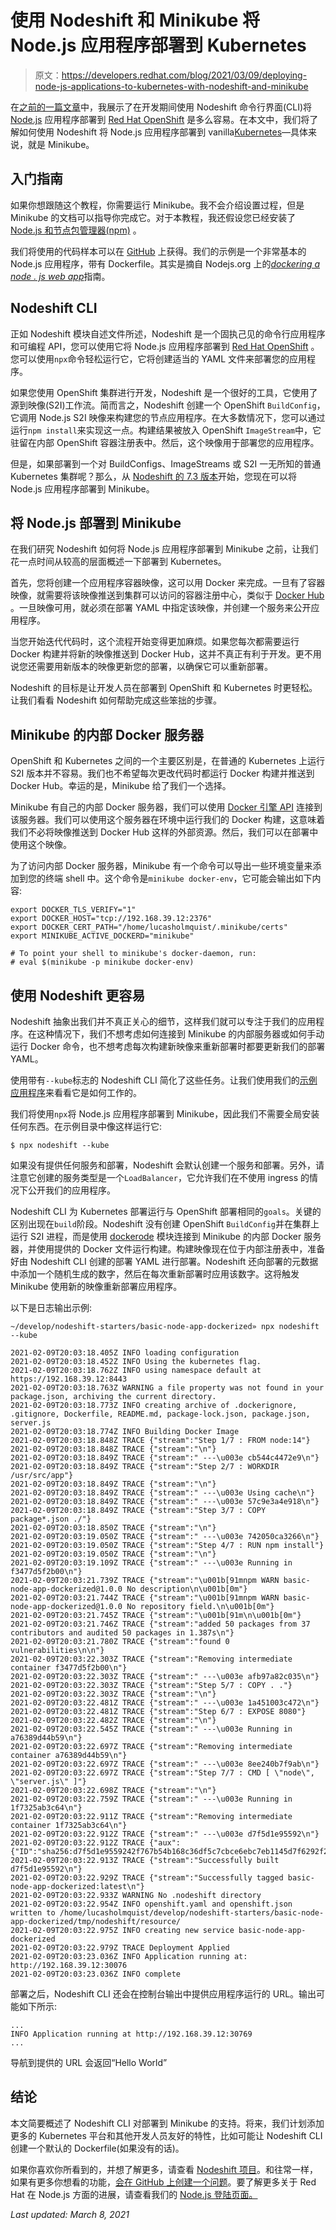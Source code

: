 # 使用 Nodeshift 和 Minikube 将 Node.js 应用程序部署到 Kubernetes

> 原文：<https://developers.redhat.com/blog/2021/03/09/deploying-node-js-applications-to-kubernetes-with-nodeshift-and-minikube>

在[之前的一篇文章](/blog/2019/08/30/easily-deploy-node-js-applications-to-red-hat-openshift-using-nodeshift/)中，我展示了在开发期间使用 Nodeshift 命令行界面(CLI)将 [Node.js](/topics/nodejs) 应用程序部署到 [Red Hat OpenShift](/products/openshift/overview) 是多么容易。在本文中，我们将了解如何使用 Nodeshift 将 Node.js 应用程序部署到 vanilla[Kubernetes](/topics/kubernetes/)—具体来说，就是 Minikube。

## 入门指南

如果你想跟随这个教程，你需要运行 Minikube。我不会介绍设置过程，但是 Minikube 的文档可以指导你完成它。对于本教程，我还假设您已经安装了 [Node.js 和节点包管理器(npm)](https://nodejs.org/en/download) 。

我们将使用的代码样本可以在 [GitHub](https://github.com/nodeshift-starters/basic-node-app-dockerized) 上获得。我们的示例是一个非常基本的 Node.js 应用程序，带有 Dockerfile。其实是摘自 Nodejs.org 上的[*dockering a node . js web app*](https://nodejs.org/en/docs/guides/nodejs-docker-webapp/)指南。

## Nodeshift CLI

正如 Nodeshift 模块自述文件所述，Nodeshift 是一个固执己见的命令行应用程序和可编程 API，您可以使用它将 Node.js 应用程序部署到 [Red Hat OpenShift](/products/openshift/overview) 。您可以使用`npx`命令轻松运行它，它将创建适当的 YAML 文件来部署您的应用程序。

如果您使用 OpenShift 集群进行开发，Nodeshift 是一个很好的工具，它使用了源到映像(S2I)工作流。简而言之，Nodeshift 创建一个 OpenShift `BuildConfig`，它调用 Node.js S2I 映像来构建您的节点应用程序。在大多数情况下，您可以通过运行`npm install`来实现这一点。构建结果被放入 OpenShift `ImageStream`中，它驻留在内部 OpenShift 容器注册表中。然后，这个映像用于部署您的应用程序。

但是，如果部署到一个对 BuildConfigs、ImageStreams 或 S2I 一无所知的普通 Kubernetes 集群呢？那么，从 [Nodeshift 的 7.3 版本](https://github.com/nodeshift/nodeshift/releases/tag/v7.3.0)开始，您现在可以将 Node.js 应用程序部署到 Minikube。

## 将 Node.js 部署到 Minikube

在我们研究 Nodeshift 如何将 Node.js 应用程序部署到 Minikube 之前，让我们花一点时间从较高的层面概述一下部署到 Kubernetes。

首先，您将创建一个应用程序容器映像，这可以用 Docker 来完成。一旦有了容器映像，就需要将该映像推送到集群可以访问的容器注册中心，类似于 [Docker Hub](https://hub.docker.com/) 。一旦映像可用，就必须在部署 YAML 中指定该映像，并创建一个服务来公开应用程序。

当您开始迭代代码时，这个流程开始变得更加麻烦。如果您每次都需要运行 Docker 构建并将新的映像推送到 Docker Hub，这并不真正有利于开发。更不用说您还需要用新版本的映像更新您的部署，以确保它可以重新部署。

Nodeshift 的目标是让开发人员在部署到 OpenShift 和 Kubernetes 时更轻松。让我们看看 Nodeshift 如何帮助完成这些笨拙的步骤。

## Minikube 的内部 Docker 服务器

OpenShift 和 Kubernetes 之间的一个主要区别是，在普通的 Kubernetes 上运行 S2I 版本并不容易。我们也不希望每次更改代码时都运行 Docker 构建并推送到 Docker Hub。幸运的是，Minikube 给了我们一个选择。

Minikube 有自己的内部 Docker 服务器，我们可以使用 [Docker 引擎 API](https://docs.docker.com/engine/api/v1.41/#) 连接到该服务器。我们可以使用这个服务器在环境中运行我们的 Docker 构建，这意味着我们不必将映像推送到 Docker Hub 这样的外部资源。然后，我们可以在部署中使用这个映像。

为了访问内部 Docker 服务器，Minikube 有一个命令可以导出一些环境变量来添加到您的终端 shell 中。这个命令是`minikube docker-env`，它可能会输出如下内容:

```
export DOCKER_TLS_VERIFY="1"
export DOCKER_HOST="tcp://192.168.39.12:2376"
export DOCKER_CERT_PATH="/home/lucasholmquist/.minikube/certs"
export MINIKUBE_ACTIVE_DOCKERD="minikube"

# To point your shell to minikube's docker-daemon, run:
# eval $(minikube -p minikube docker-env)

```

## 使用 Nodeshift 更容易

Nodeshift 抽象出我们并不真正关心的细节，这样我们就可以专注于我们的应用程序。在这种情况下，我们不想考虑如何连接到 Minikube 的内部服务器或如何手动运行 Docker 命令，也不想考虑每次构建新映像来重新部署时都要更新我们的部署 YAML。

使用带有`--kube`标志的 Nodeshift CLI 简化了这些任务。让我们使用我们的[示例应用程序](https://github.com/nodeshift-starters/basic-node-app-dockerized)来看看它是如何工作的。

我们将使用`npx`将 Node.js 应用程序部署到 Minikube，因此我们不需要全局安装任何东西。在示例目录中像这样运行它:

```
$ npx nodeshift --kube

```

如果没有提供任何服务和部署，Nodeshift 会默认创建一个服务和部署。另外，请注意它创建的服务类型是一个`LoadBalancer`，它允许我们在不使用 ingress 的情况下公开我们的应用程序。

Nodeshift CLI 为 Kubernetes 部署运行与 OpenShift 部署相同的`goals`。关键的区别出现在`build`阶段。Nodeshift 没有创建 OpenShift `BuildConfig`并在集群上运行 S2I 进程，而是使用 [dockerode](https://www.npmjs.com/package/dockerode) 模块连接到 Minikube 的内部 Docker 服务器，并使用提供的 Docker 文件运行构建。构建映像现在位于内部注册表中，准备好由 Nodeshift CLI 创建的部署 YAML 进行部署。Nodeshift 还向部署的元数据中添加一个随机生成的数字，然后在每次重新部署时应用该数字。这将触发 Minikube 使用新的映像重新部署应用程序。

以下是日志输出示例:

```
~/develop/nodeshift-starters/basic-node-app-dockerized» npx nodeshift --kube                                        

2021-02-09T20:03:18.405Z INFO loading configuration
2021-02-09T20:03:18.452Z INFO Using the kubernetes flag.
2021-02-09T20:03:18.762Z INFO using namespace default at https://192.168.39.12:8443
2021-02-09T20:03:18.763Z WARNING a file property was not found in your package.json, archiving the current directory.
2021-02-09T20:03:18.773Z INFO creating archive of .dockerignore, .gitignore, Dockerfile, README.md, package-lock.json, package.json, server.js
2021-02-09T20:03:18.774Z INFO Building Docker Image
2021-02-09T20:03:18.848Z TRACE {"stream":"Step 1/7 : FROM node:14"}
2021-02-09T20:03:18.848Z TRACE {"stream":"\n"}
2021-02-09T20:03:18.849Z TRACE {"stream":" ---\u003e cb544c4472e9\n"}
2021-02-09T20:03:18.849Z TRACE {"stream":"Step 2/7 : WORKDIR /usr/src/app"}
2021-02-09T20:03:18.849Z TRACE {"stream":"\n"}
2021-02-09T20:03:18.849Z TRACE {"stream":" ---\u003e Using cache\n"}
2021-02-09T20:03:18.849Z TRACE {"stream":" ---\u003e 57c9e3a4e918\n"}
2021-02-09T20:03:18.849Z TRACE {"stream":"Step 3/7 : COPY package*.json ./"}
2021-02-09T20:03:18.850Z TRACE {"stream":"\n"}
2021-02-09T20:03:19.050Z TRACE {"stream":" ---\u003e 742050ca3266\n"}
2021-02-09T20:03:19.050Z TRACE {"stream":"Step 4/7 : RUN npm install"}
2021-02-09T20:03:19.050Z TRACE {"stream":"\n"}
2021-02-09T20:03:19.109Z TRACE {"stream":" ---\u003e Running in f3477d5f2b00\n"}
2021-02-09T20:03:21.739Z TRACE {"stream":"\u001b[91mnpm WARN basic-node-app-dockerized@1.0.0 No description\n\u001b[0m"}
2021-02-09T20:03:21.744Z TRACE {"stream":"\u001b[91mnpm WARN basic-node-app-dockerized@1.0.0 No repository field.\n\u001b[0m"}
2021-02-09T20:03:21.745Z TRACE {"stream":"\u001b[91m\n\u001b[0m"}
2021-02-09T20:03:21.746Z TRACE {"stream":"added 50 packages from 37 contributors and audited 50 packages in 1.387s\n"}
2021-02-09T20:03:21.780Z TRACE {"stream":"found 0 vulnerabilities\n\n"}
2021-02-09T20:03:22.303Z TRACE {"stream":"Removing intermediate container f3477d5f2b00\n"}
2021-02-09T20:03:22.303Z TRACE {"stream":" ---\u003e afb97a82c035\n"}
2021-02-09T20:03:22.303Z TRACE {"stream":"Step 5/7 : COPY . ."}
2021-02-09T20:03:22.303Z TRACE {"stream":"\n"}
2021-02-09T20:03:22.481Z TRACE {"stream":" ---\u003e 1a451003c472\n"}
2021-02-09T20:03:22.481Z TRACE {"stream":"Step 6/7 : EXPOSE 8080"}
2021-02-09T20:03:22.482Z TRACE {"stream":"\n"}
2021-02-09T20:03:22.545Z TRACE {"stream":" ---\u003e Running in a76389d44b59\n"}
2021-02-09T20:03:22.697Z TRACE {"stream":"Removing intermediate container a76389d44b59\n"}
2021-02-09T20:03:22.697Z TRACE {"stream":" ---\u003e 8ee240b7f9ab\n"}
2021-02-09T20:03:22.697Z TRACE {"stream":"Step 7/7 : CMD [ \"node\", \"server.js\" ]"}
2021-02-09T20:03:22.698Z TRACE {"stream":"\n"}
2021-02-09T20:03:22.759Z TRACE {"stream":" ---\u003e Running in 1f7325ab3c64\n"}
2021-02-09T20:03:22.911Z TRACE {"stream":"Removing intermediate container 1f7325ab3c64\n"}
2021-02-09T20:03:22.912Z TRACE {"stream":" ---\u003e d7f5d1e95592\n"}
2021-02-09T20:03:22.912Z TRACE {"aux":{"ID":"sha256:d7f5d1e9559242f767b54b168c36df5c7cbce6ebc7eb1145d7f6292f20e8cda2"}}
2021-02-09T20:03:22.913Z TRACE {"stream":"Successfully built d7f5d1e95592\n"}
2021-02-09T20:03:22.929Z TRACE {"stream":"Successfully tagged basic-node-app-dockerized:latest\n"}
2021-02-09T20:03:22.933Z WARNING No .nodeshift directory
2021-02-09T20:03:22.954Z INFO openshift.yaml and openshift.json written to /home/lucasholmquist/develop/nodeshift-starters/basic-node-app-dockerized/tmp/nodeshift/resource/
2021-02-09T20:03:22.975Z INFO creating new service basic-node-app-dockerized
2021-02-09T20:03:22.979Z TRACE Deployment Applied
2021-02-09T20:03:23.036Z INFO Application running at: http://192.168.39.12:30076
2021-02-09T20:03:23.036Z INFO complete

```

部署之后，Nodeshift CLI 还会在控制台输出中提供应用程序运行的 URL。输出可能如下所示:

```
...
INFO Application running at http://192.168.39.12:30769
...

```

导航到提供的 URL 会返回“Hello World”

## 结论

本文简要概述了 Nodeshift CLI 对部署到 Minikube 的支持。将来，我们计划添加更多的 Kubernetes 平台和其他开发人员友好的特性，比如可能让 Nodeshift CLI 创建一个默认的 Dockerfile(如果没有的话)。

如果你喜欢你所看到的，并想了解更多，请查看 [Nodeshift 项目](https://nodeshift.dev/)。和往常一样，如果有更多你想看的功能，[会在 GitHub 上创建一个问题](https://github.com/nodeshift/nodeshift)。要了解更多关于 Red Hat 在 Node.js 方面的进展，请查看我们的 [Node.js 登陆页面。](https://developers.redhat.com/topics/nodejs)

*Last updated: March 8, 2021*